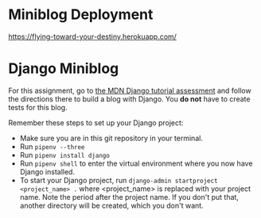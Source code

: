 # Miniblog Deployment

https://flying-toward-your-destiny.herokuapp.com/

# Django Miniblog

For this assignment, go to [the MDN Django tutorial assessment](https://developer.mozilla.org/en-US/docs/Learn/Server-side/Django/django_assessment_blog) and follow the directions there to build a blog with Django. You **do not** have to create tests for this blog.

Remember these steps to set up your Django project:

* Make sure you are in this git repository in your terminal.
* Run `pipenv --three`
* Run `pipenv install django`
* Run `pipenv shell` to enter the virtual environment where you now have Django installed.
* To start your Django project, run `django-admin startproject <project_name> .` where <project_name> is replaced with your project name. Note the period after the project name. If you don't put that, another directory will be created, which you don't want.

